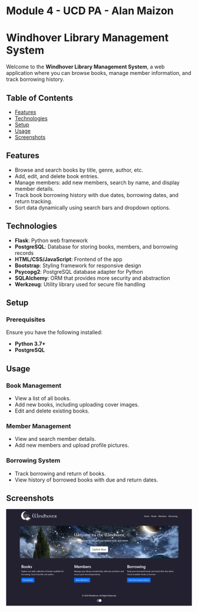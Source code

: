 # Module 4 - UCD PA - Alan Maizon

# Windhover Library Management System

Welcome to the **Windhover Library Management System**, a web application where you can browse books, manage member information, and track borrowing history.

## Table of Contents

- [Features](#features)
- [Technologies](#technologies)
- [Setup](#setup)
- [Usage](#usage)
- [Screenshots](#screenshots)

## Features

- Browse and search books by title, genre, author, etc.
- Add, edit, and delete book entries.
- Manage members: add new members, search by name, and display member details.
- Track book borrowing history with due dates, borrowing dates, and return tracking.
- Sort data dynamically using search bars and dropdown options.
  
## Technologies

- **Flask**: Python web framework
- **PostgreSQL**: Database for storing books, members, and borrowing records
- **HTML/CSS/JavaScript**: Frontend of the app
- **Bootstrap**: Styling framework for responsive design
- **Psycopg2**: PostgreSQL database adapter for Python
- **SQLAlchemy**: ORM that provides more security and abstraction
- **Werkzeug**: Utility library used for secure file handling

## Setup

### Prerequisites

Ensure you have the following installed:

- **Python 3.7+**
- **PostgreSQL**

## Usage

### Book Management

- View a list of all books.
- Add new books, including uploading cover images.
- Edit and delete existing books.
  
### Member Management

- View and search member details.
- Add new members and upload profile pictures.

### Borrowing System

- Track borrowing and return of books.
- View history of borrowed books with due and return dates.

## Screenshots

![Home](static/images/screenshots/home.png)
